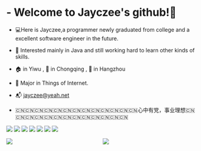 [//]: <> (自我介绍文字)
# - Welcome to Jayczee's github!👋
* :computer:Here is Jayczee,a programmer newly graduated from college and a excellent software engineer in the future.

* :rocket: Interested mainly in Java and still working hard to learn other kinds of skills.

* :house: in Yiwu , :school: in Chongqing , :office: in Hangzhou

* :school_satchel: Major in Things of Internet.

* :mailbox_with_mail: jayczee@yeah.net

* :cn::cn::cn::cn::cn::cn::cn::cn::cn::cn::cn::cn::cn:心中有党，事业理想:cn::cn::cn::cn::cn::cn::cn::cn::cn::cn::cn::cn::cn:



[//]: <> (图标)
<span > 
  <img src="https://img.shields.io/badge/Code-Java-red?style=flat-square"/>
  <img src="https://img.shields.io/badge/Editor-IDEA-red?style=flat-square&logo=IntelliJ IDEA"/>
  <img src="https://img.shields.io/badge/Code-C%23-blue?style=flat-square" /> 
  <img src="https://img.shields.io/badge/Editor-Visual Studio-blue?style=flat-square&logo=Visual Studio" />
  <img src="https://img.shields.io/badge/-HTML5-E34F26?style=flat-square&logo=html5&logoColor=white" /> 
  <img src="https://img.shields.io/badge/-CSS3-1572B6?style=flat-square&logo=css3" /> 
  <img src="https://img.shields.io/badge/-JavaScript-oringe?style=flat-square&logo=javascript" /> 
</span>

[//]: <> (图表。)
<div> 

[//]: <> (语言统计图表)
  <img align="left" src="https://github-readme-stats.vercel.app/api/top-langs/?username=jayczee&hide_title=true&hide_border=true&layout=compact&langs_count=6&text_color=000&icon_color=fff&bg_color=0,52fa5a,4dfcff,c64dff&theme=graywhite" /> 

[//]: <> (GitHub活动大图表)
<div align="center"> 
  <img src="https://activity-graph.herokuapp.com/graph?username=jayczee&theme=xcode" /> 
</div>
